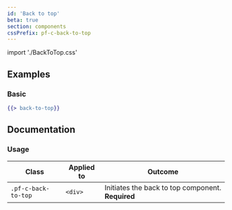 ```yaml
---
id: 'Back to top'
beta: true
section: components
cssPrefix: pf-c-back-to-top
---
```


import './BackToTop.css'

## Examples
### Basic
```hbs
{{> back-to-top}}
```

## Documentation
### Usage
| Class | Applied to | Outcome |
| -- | -- | -- |
| `.pf-c-back-to-top` | `<div>` | Initiates the back to top component. **Required** |
